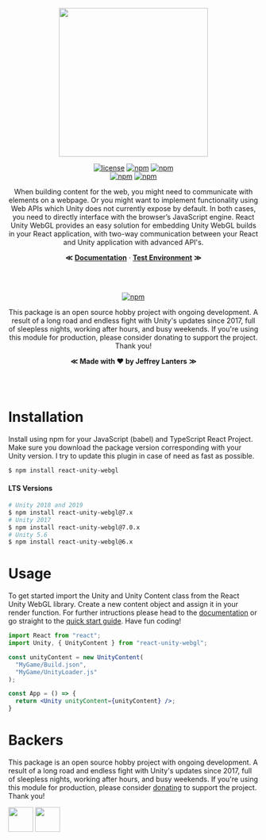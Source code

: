 <div align="center">

<img src="https://raw.githubusercontent.com/elraccoone/react-unity-webgl/master/.github/WIKI/logo.png" height="300px"></br>

[![license](https://img.shields.io/badge/license-Apache_2.0-red.svg?style=for-the-badge)]()
[![npm](https://img.shields.io/npm/v/react-unity-webgl.svg?style=for-the-badge)]()
[![npm](https://img.shields.io/badge/build-passing-brightgreen.svg?style=for-the-badge)]()
<br/>
[![npm](https://img.shields.io/github/stars/elraccoone/react-unity-webgl.svg?style=for-the-badge)]()
[![npm](https://img.shields.io/npm/dt/react-unity-webgl.svg?style=for-the-badge)]()

When building content for the web, you might need to communicate with elements on a webpage. Or you might want to implement functionality using Web APIs which Unity does not currently expose by default. In both cases, you need to directly interface with the browser’s JavaScript engine. React Unity WebGL provides an easy solution for embedding Unity WebGL builds in your React application, with two-way communication between your React and Unity application with advanced API's.

**&Lt;**
[**Documentation**](https://github.com/elraccoone/react-unity-webgl/wiki) &middot;
[**Test Environment**](https://github.com/jeffreylanters/react-unity-webgl-test)
**&Gt;**

<br/><br/>

[![npm](https://img.shields.io/badge/sponsor_the_project-donate-E12C9A.svg?style=for-the-badge)](https://paypal.me/jeffreylanters)

This package is an open source hobby project with ongoing development. A result of a long road and endless fight with Unity's updates since 2017, full of sleepless nights, working after hours, and busy weekends. If you're using this module for production, please consider donating to support the project. Thank you!

**&Lt;**
**Made with &hearts; by Jeffrey Lanters**
**&Gt;**

<br/><br/>

</div>

# Installation

Install using npm for your JavaScript (babel) and TypeScript React Project. Make sure you download the package version corresponding with your Unity version. I try to update this plugin in case of need as fast as possible. 

```sh
$ npm install react-unity-webgl
```

#### LTS Versions

```sh
# Unity 2018 and 2019
$ npm install react-unity-webgl@7.x
# Unity 2017
$ npm install react-unity-webgl@7.0.x
# Unity 5.6
$ npm install react-unity-webgl@6.x
```

# Usage

To get started import the Unity and Unity Content class from the React Unity WebGL library. Create a new content object and assign it in your render function. For further intructions please head to the [documentation](https://github.com/elraccoone/react-unity-webgl/wiki) or go straight to the [quick start guide](https://github.com/elraccoone/react-unity-webgl/wiki/Quick-Start-Guide). Have fun coding!

```jsx
import React from "react";
import Unity, { UnityContent } from "react-unity-webgl";

const unityContent = new UnityContent(
  "MyGame/Build.json",
  "MyGame/UnityLoader.js"
);

const App = () => {
  return <Unity unityContent={unityContent} />;
}
```


# Backers

This package is an open source hobby project with ongoing development. A result of a long road and endless fight with Unity's updates since 2017, full of sleepless nights, working after hours, and busy weekends. If you're using this module for production, please consider [donating](https://paypal.me/jeffreylanters) to support the project. Thank you!

[<img src="https://avatars2.githubusercontent.com/u/2016308?s=460&v=4" width="50" height="50" />](https://github.com/mrniket)
[<img src="https://avatars3.githubusercontent.com/u/20756439?s=460&v=4" width="50" height="50" />](https://github.com/webbertakken)
